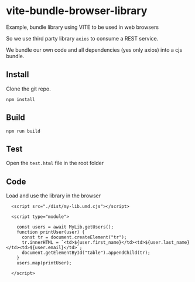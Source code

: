 # vite-bundle-browser-library
Example, bundle library using VITE to be used in web browsers

So we use third party library `axios` to consume a REST service.

We bundle our own code and all dependencies (yes only axios) into a cjs bundle.

## Install

Clone the git repo.

```
npm install
```

## Build
```
npm run build
```

## Test

Open the `test.html` file in the root folder

## Code

Load and use the library in the browser
```
  <script src="./dist/my-lib.umd.cjs"></script>

  <script type="module">
    
    const users = await MyLib.getUsers();
    function printUser(user) {
      const tr = document.createElement("tr");
      tr.innerHTML = `<td>${user.first_name}</td><td>${user.last_name}</td><td>${user.email}</td>`;
      document.getElementById("table").appendChild(tr);
    }
    users.map(printUser);

  </script>
```
